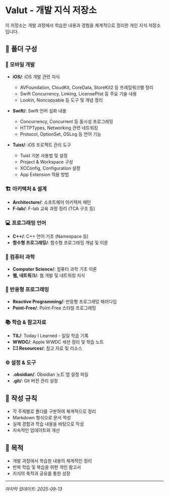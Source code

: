# Valut - 개발 지식 저장소

이 저장소는 개발 과정에서 학습한 내용과 경험을 체계적으로 정리한 개인 지식 저장소입니다.

## 📁 폴더 구성

### 📱 모바일 개발
- **iOS/**: iOS 개발 관련 지식
  - AVFoundation, CloudKit, CoreData, StoreKit2 등 프레임워크별 정리
  - Swift Concurrency, Linking, LicensePlist 등 주요 기술 내용
  - Lookin, Noncopyable 등 도구 및 개념 정리

- **Swift/**: Swift 언어 심화 내용
  - Concurrency, Concurrent 등 동시성 프로그래밍
  - HTTPTypes, Networking 관련 네트워킹
  - Protocol, OptionSet, OSLog 등 언어 기능

- **Tuist/**: iOS 프로젝트 관리 도구
  - Tuist 기본 사용법 및 설정
  - Project & Workspace 구성
  - XCConfig, Configuration 설정
  - App Extension 적용 방법

### 🏗️ 아키텍처 & 설계
- **Architecture/**: 소프트웨어 아키텍처 패턴
- **F-lab/**: F-lab 교육 과정 정리 (TCA 구조 등)

### 💻 프로그래밍 언어
- **C++/**: C++ 언어 기초 (Namespace 등)
- **함수형 프로그래밍/**: 함수형 프로그래밍 개념 및 이론

### 🧮 컴퓨터 과학
- **Computer Science/**: 컴퓨터 과학 기초 이론
- **웹, 네트워크/**: 웹 개발 및 네트워킹 지식

### 🔄 반응형 프로그래밍
- **Reactive Programming/**: 반응형 프로그래밍 패러다임
- **Point-Free/**: Point-Free 스타일 프로그래밍

### 📚 학습 & 참고자료
- **TIL/**: Today I Learned - 일일 학습 기록
- **WWDC/**: Apple WWDC 세션 정리 및 학습 노트
- **𐂮 Resources/**: 참고 자료 및 리소스

### ⚙️ 설정 & 도구
- **.obsidian/**: Obsidian 노트 앱 설정 파일
- **.git/**: Git 버전 관리 설정

## 📝 작성 규칙

- 각 주제별로 폴더를 구분하여 체계적으로 정리
- Markdown 형식으로 문서 작성
- 실제 경험과 학습 내용을 바탕으로 작성
- 지속적인 업데이트와 개선

## 🎯 목적

- 개발 과정에서 학습한 내용의 체계적인 정리
- 반복 학습 및 복습을 위한 개인 참고서
- 지식의 축적과 공유를 통한 성장

---
*마지막 업데이트: 2025-09-13*